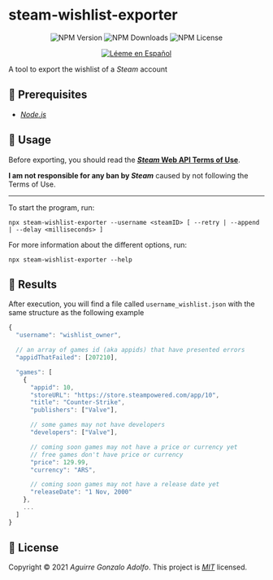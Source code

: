 # steam-wishlist-exporter

<div align="center">

![NPM Version](https://img.shields.io/npm/v/steam-wishlist-exporter)
![NPM Downloads](https://img.shields.io/npm/dt/steam-wishlist-exporter)
![NPM License](https://img.shields.io/npm/l/steam-wishlist-exporter)

[![Léeme en Español](https://img.shields.io/badge/Léeme%20en-Español-brightgreen)](README.es.md)

</div>

<!-- summary -->

A tool to export the wishlist of a _Steam_ account

## 🚧 Prerequisites

- _[Node.js](https://nodejs.org/)_

## 🚀 Usage

Before exporting, you should read the **[_Steam_ Web API Terms of Use](https://steamcommunity.com/dev/apiterms)**.

**I am not responsible for any ban by _Steam_** caused by not following the Terms of Use.

---

To start the program, run:

```console
npx steam-wishlist-exporter --username <steamID> [ --retry | --append | --delay <milliseconds> ]
```

For more information about the different options, run:

```console
npx steam-wishlist-exporter --help
```

## 📂 Results

After execution, you will find a file called `username_wishlist.json` with the same structure as the following example

```js
{
  "username": "wishlist_owner",

  // an array of games id (aka appids) that have presented errors
  "appidThatFailed": [207210],

  "games": [
    {
      "appid": 10,
      "storeURL": "https://store.steampowered.com/app/10",
      "title": "Counter-Strike",
      "publishers": ["Valve"],

      // some games may not have developers
      "developers": ["Valve"],

      // coming soon games may not have a price or currency yet
      // free games don't have price or currency
      "price": 129.99,
      "currency": "ARS",

      // coming soon games may not have a release date yet
      "releaseDate": "1 Nov, 2000"
    },
    ...
  ]
}
```

## 📝 License

Copyright © 2021 _Aguirre Gonzalo Adolfo_.
This project is _[MIT](LICENSE)_ licensed.
